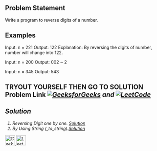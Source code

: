 ## Problem Statement 
 Write a program to reverse digits of a number.

## Examples
Input: n = 221
Output: 122
Explanation: By reversing the digits of number, number will change into 122.

Input: n = 200
Output: 002 ~ 2

Input: n = 345 
Output: 543

## TRYOUT YOURSELF THEN GO TO SOLUTION Problem Link <i>[![GeeksforGeeks](https://img.shields.io/badge/GeeksforGeeks-2F8D46?style=for-the-badge&logo=geeksforgeeks&logoColor=white)](https://www.geeksforgeeks.org/problems/reverse-digit0316/1)  and [![LeetCode](https://img.shields.io/badge/LeetCode-FFA116?style=for-the-badge&logo=leetcode&logoColor=white)](https://leetcode.com/problems/reverse-integer/description/)

## Solution
1. Reversing Digit one by one. [Solution](./Reversing_digits_Solution.cpp)
2. By Using String (_to_string).[Solution](./String_Solution.cpp)
<!-- GeeksforGeeks -->
<a href="https://auth.geeksforgeeks.org/user/your_gfg_username/">
  <img src="https://cdn.simpleicons.org/geeksforgeeks/2F8D46" height="32" alt="GeeksforGeeks" />
</a>

<!-- LeetCode -->
<a href="https://leetcode.com/your_leetcode_username/">
  <img src="https://cdn.simpleicons.org/leetcode/FFA116" height="32" alt="LeetCode" />
</a>
